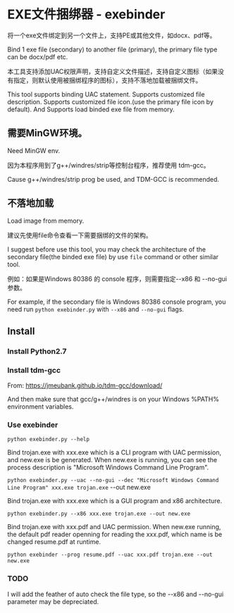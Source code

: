 # EXE文件捆绑器 - exebinder

将一个exe文件绑定到另一个文件上，支持PE或其他文件，如docx、pdf等。

Bind 1 exe file (secondary) to another file (primary), the primary file type can be docx/pdf etc.

本工具支持添加UAC权限声明，支持自定义文件描述，支持自定义图标（如果没有指定，则默认使用被捆绑程序的图标），支持不落地加载被捆绑文件。

This tool supports binding UAC statement. Supports customized file description. Supports customized file icon.(use the primary file icon by default). And Supports load binded exe file from memory.


## 需要MinGW环境。

Need MinGW env. 

因为本程序用到了g++/windres/strip等控制台程序，推荐使用 tdm-gcc。

Cause g++/windres/strip prog be used, and TDM-GCC is recommended.

## 不落地加载

Load image from memory.

建议先使用file命令查看一下需要捆绑的文件的架构。

I suggest before use this tool, you may check the architecture of the secondary file(the binded exe file) by use `file` command or other similar tool.

例如：如果是Windows 80386 的 console 程序，则需要指定--x86 和 --no-gui 参数。

For example, if the secondary file is Windows 80386 console program, you need run `python exebinder.py` with `--x86` and `--no-gui` flags.

## Install

### Install Python2.7

### Install tdm-gcc

From: https://jmeubank.github.io/tdm-gcc/download/

And then make sure that gcc/g++/windres is on your Windows %PATH% environment variables.

### Use exebinder

`python exebinder.py --help`

Bind trojan.exe with xxx.exe which is a CLI program with UAC permission, and new.exe is be generated. When new.exe is running, you can see the process description is "Microsoft Windows Command Line Program".

`python exebinder.py --uac --no-gui --dec "Microsoft Windows Command Line Program" xxx.exe trojan.exe` --out new.exe 
 
Bind trojan.exe with xxx.exe which is a GUI program and x86 architecture.

`python exebinder.py --x86 xxx.exe trojan.exe --out new.exe`

Bind trojan.exe with xxx.pdf and UAC permission. When new.exe running, the default pdf reader openning for reading the xxx.pdf, which name is be changed resume.pdf at runtime.

`python exebinder --prog resume.pdf --uac xxx.pdf trojan.exe --out new.exe`


### TODO

I will add the feather of auto check the file type, so the --x86 and --no-gui parameter may be depreciated.



